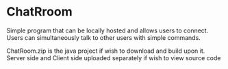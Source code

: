 # ChatRroom

Simple program that can be locally hosted and allows users to connect. Users can simultaneously talk to other users with simple commands.

ChatRoom.zip is the java project if wish to download and build upon it. Server side and Client side uploaded separately if wish to view source code
